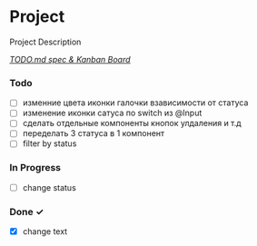 # Project

Project Description

<em>[TODO.md spec & Kanban Board](https://bit.ly/3fCwKfM)</em>

### Todo

- [ ] изменние цвета иконки галочки взависимости от статуса  
- [ ] изменение иконки сатуса по switch из @Input  
- [ ] сделать отдельные компоненты кнопок улдаления и т.д  
- [ ] переделать 3 статуса в 1 компонент  
- [ ] filter by status  

### In Progress

- [ ] change status  

### Done ✓

- [x] change text  

